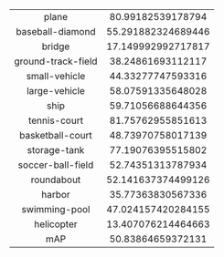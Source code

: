 
|||
|:-:|:-:|
| plane                      | 80.99182539178794  |
| baseball-diamond           | 55.291882324689446  |
| bridge                     | 17.149992992717817  |
| ground-track-field         | 38.24861693112117  |
| small-vehicle              | 44.33277747593316  |
| large-vehicle              | 58.07591335648028  |
| ship                       | 59.71056688644356  |
| tennis-court               | 81.75762955851613  |
| basketball-court           | 48.73970758017139  |
| storage-tank               | 77.19076395515802  |
| soccer-ball-field          | 52.74351313787934  |
| roundabout                 | 52.141637374499126  |
| harbor                     | 35.77363830567336  |
| swimming-pool              | 47.024157420284155  |
| helicopter                 | 13.407076214464663  |
| mAP                        | 50.83864659372131  |
